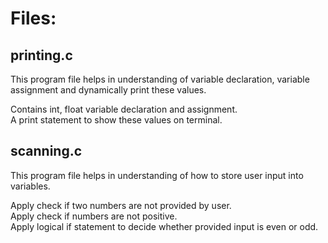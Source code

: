 # Files:
## printing.c
This program file helps in understanding of variable declaration, variable assignment and dynamically print these values.<br>

Contains int, float variable declaration and assignment.<br>
A print statement to show these values on terminal.<br>

## scanning.c
This program file helps in understanding of how to store user input into variables.<br>

Apply check if two numbers are not provided by user.<br>
Apply check if numbers are not positive.<br>
Apply logical if statement to decide whether provided input is even or odd. <br>
